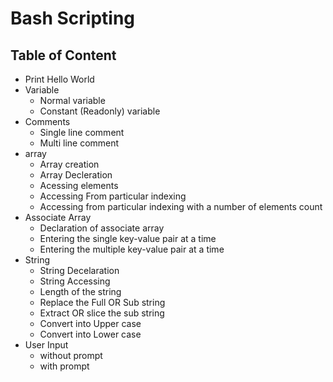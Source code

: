 # Bash Scripting


## Table of Content
- Print Hello World
- Variable
	- Normal variable
	- Constant (Readonly) variable
- Comments
	- Single line comment
	- Multi line comment
- array
	- Array creation
	- Array Decleration
	- Acessing elements
	- Accessing From particular indexing
	- Accessing from particular indexing with a number of elements count
- Associate Array
	- Declaration of associate array
	- Entering the single key-value pair at a time
	- Entering the multiple key-value pair at a time
- String
	- String Decelaration
	- String Accessing
	- Length of the string
	- Replace the Full OR Sub string
	- Extract OR slice the sub string 
	- Convert into Upper case
	- Convert into Lower case
- User Input
	- without prompt
	- with prompt



